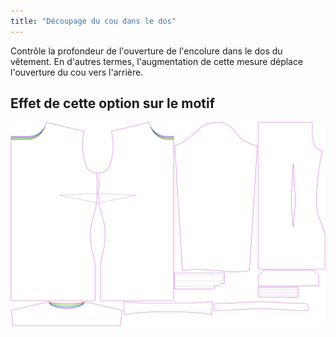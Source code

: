 ```yaml
---
title: "Découpage du cou dans le dos"
---
```


Contrôle la profondeur de l'ouverture de l'encolure dans le dos du vêtement. En d'autres termes, l'augmentation de cette mesure déplace l'ouverture du cou vers l'arrière.

## Effet de cette option sur le motif

![Cette image montre l'effet de cette option en superposant plusieurs variantes qui ont une valeur différente pour cette option](simone_backneckcutout_sample.svg "Effet de cette option sur le modèle")
